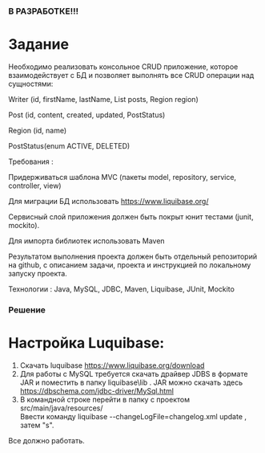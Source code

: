 ### В РАЗРАБОТКЕ!!!
# Задание
Необходимо реализовать консольное CRUD приложение, которое взаимодействует с БД и позволяет выполнять все CRUD операции над сущностями:

Writer (id, firstName, lastName, List posts, Region region)

Post (id, content, created, updated, PostStatus)

Region (id, name)

PostStatus(enum ACTIVE, DELETED)

Требования :

Придерживаться шаблона MVC (пакеты model, repository, service, controller, view)

Для миграции БД использовать https://www.liquibase.org/

Сервисный слой приложения должен быть покрыт юнит тестами (junit, mockito).

Для импорта библиотек использовать Maven

Результатом выполнения проекта должен быть отдельный репозиторий на github, с описанием задачи, проекта и инструкцией по локальному запуску проекта.

Технологии : Java, MySQL, JDBC, Maven, Liquibase, JUnit, Mockito

### Решение

#  Настройка Luquibase:
1. Скачать luquibase https://www.liquibase.org/download
2. Для работы с MySQL требуется скачать драйвер JDBS  в формате JAR и поместить в папку liquibase\lib . JAR можно скачать здесь https://dbschema.com/jdbc-driver/MySql.html
3. В командной строке перейти в папку с проектом src/main/java/resources/ 
<br/> Ввести команду liquibase --changeLogFile=changelog.xml update , затем "s".

Все должно работать.